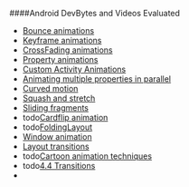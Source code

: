 ####Android DevBytes and Videos Evaluated
- [Bounce animations](https://www.youtube.com/watch?v=vCTcmPIKgpM&index=86&list=PLWz5rJ2EKKc_XOgcRukSoKKjewFJZrKV0)
- [Keyframe animations](https://www.youtube.com/watch?v=V3ksidLf7vA&index=85&list=PLWz5rJ2EKKc_XOgcRukSoKKjewFJZrKV0)
- [CrossFading animations](https://www.youtube.com/watch?v=atH3o2uh_94&index=84&list=PLWz5rJ2EKKc_XOgcRukSoKKjewFJZrKV0)
- [Property animations](https://www.youtube.com/watch?v=3UbJhmkeSig&list=PLWz5rJ2EKKc_XOgcRukSoKKjewFJZrKV0&index=83)
- [Custom Activity Animations](https://www.youtube.com/watch?v=CPxkoe2MraA&index=75&list=PLWz5rJ2EKKc_XOgcRukSoKKjewFJZrKV0)
- [Animating multiple properties in parallel](https://www.youtube.com/watch?v=WvCZcy3WGP4&list=PLWz5rJ2EKKc_XOgcRukSoKKjewFJZrKV0&index=72)
- [Curved motion](https://www.youtube.com/watch?v=JVGg4zPRHNE&list=PLWz5rJ2EKKc_XOgcRukSoKKjewFJZrKV0&index=69)
- [Squash and stretch](https://www.youtube.com/watch?v=wJL1oW6DlCc&index=60&list=PLWz5rJ2EKKc_XOgcRukSoKKjewFJZrKV0)
- [Sliding fragments](https://www.youtube.com/watch?v=xbl5cxfA1n4&index=51&list=PLWz5rJ2EKKc_XOgcRukSoKKjewFJZrKV0)
- todo[Cardflip animation](https://www.youtube.com/watch?v=pMcu35-tVls&index=47&list=PLWz5rJ2EKKc_XOgcRukSoKKjewFJZrKV0)
- todo[FoldingLayout](https://www.youtube.com/watch?v=vabSSFCSkSg&index=43&list=PLWz5rJ2EKKc_XOgcRukSoKKjewFJZrKV0)
- [Window animation](https://www.youtube.com/watch?v=Ho8vk61lVIU)
- [Layout transitions](https://www.youtube.com/watch?v=55wLsaWpQ4g)
- todo[Cartoon animation techniques](https://www.youtube.com/watch?v=8sG3bAPOhyw)
- todo[4.4 Transitions](https://www.youtube.com/watch?v=S3H7nJ4QaD8)
- []()
